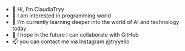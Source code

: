 - 👋 Hi, I’m ClaudiaTryy
- 👀 I am interested in programming world 
- 🌱 I’m currently learning deeper into the world of AI and technology today 
- 💞️ I hope in the future I can collaborate with GitHub
- 📫 you can contact me via Instagram @tryyello

<!---
ClaudiaTryy/ClaudiaTryy is a ✨ special ✨ repository because its `README.md` (this file) appears on your GitHub profile.
You can click the Preview link to take a look at your changes.
--->

